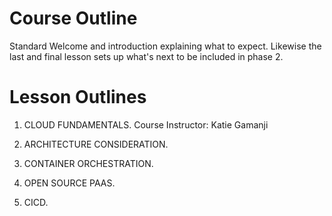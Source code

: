 # Course Outline
Standard Welcome and introduction explaining what to expect. Likewise the last and final lesson sets up what's next to be included in phase 2.


# Lesson Outlines

1. CLOUD FUNDAMENTALS.
Course Instructor: Katie Gamanji

2. ARCHITECTURE CONSIDERATION.

3. CONTAINER ORCHESTRATION.

4. OPEN SOURCE PAAS.

5. CICD.
